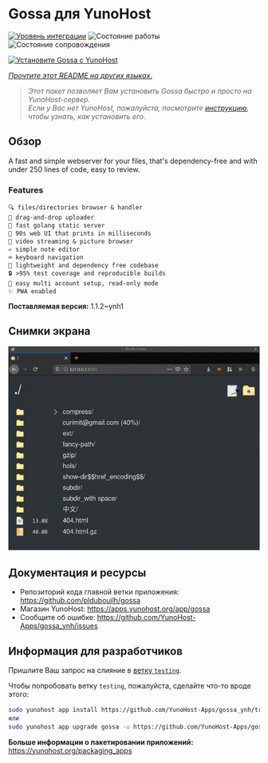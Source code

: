 <!--
Важно: этот README был автоматически сгенерирован <https://github.com/YunoHost/apps/tree/master/tools/readme_generator>
Он НЕ ДОЛЖЕН редактироваться вручную.
-->

# Gossa для YunoHost

[![Уровень интеграции](https://apps.yunohost.org/badge/integration/gossa)](https://ci-apps.yunohost.org/ci/apps/gossa/)
![Состояние работы](https://apps.yunohost.org/badge/state/gossa)
![Состояние сопровождения](https://apps.yunohost.org/badge/maintained/gossa)

[![Установите Gossa с YunoHost](https://install-app.yunohost.org/install-with-yunohost.svg)](https://install-app.yunohost.org/?app=gossa)

*[Прочтите этот README на других языках.](./ALL_README.md)*

> *Этот пакет позволяет Вам установить Gossa быстро и просто на YunoHost-сервер.*  
> *Если у Вас нет YunoHost, пожалуйста, посмотрите [инструкцию](https://yunohost.org/install), чтобы узнать, как установить его.*

## Обзор

A fast and simple webserver for your files, that's dependency-free and with under 250 lines of code, easy to review.

### Features

    🔍 files/directories browser & handler
    📩 drag-and-drop uploader
    🥂 fast golang static server
    💾 90s web UI that prints in milliseconds
    📸 video streaming & picture browser
    ✍️ simple note editor
    ⌨️ keyboard navigation
    🚀 lightweight and dependency free codebase
    🔒 >95% test coverage and reproducible builds
    💑 easy multi account setup, read-only mode
    ✨ PWA enabled


**Поставляемая версия:** 1.1.2~ynh1

## Снимки экрана

![Снимок экрана Gossa](./doc/screenshots/screenshot.png)

## Документация и ресурсы

- Репозиторий кода главной ветки приложения: <https://github.com/pldubouilh/gossa>
- Магазин YunoHost: <https://apps.yunohost.org/app/gossa>
- Сообщите об ошибке: <https://github.com/YunoHost-Apps/gossa_ynh/issues>

## Информация для разработчиков

Пришлите Ваш запрос на слияние в [ветку `testing`](https://github.com/YunoHost-Apps/gossa_ynh/tree/testing).

Чтобы попробовать ветку `testing`, пожалуйста, сделайте что-то вроде этого:

```bash
sudo yunohost app install https://github.com/YunoHost-Apps/gossa_ynh/tree/testing --debug
или
sudo yunohost app upgrade gossa -u https://github.com/YunoHost-Apps/gossa_ynh/tree/testing --debug
```

**Больше информации о пакетировании приложений:** <https://yunohost.org/packaging_apps>
